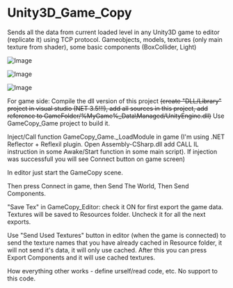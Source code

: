# Unity3D_Game_Copy
Sends all the data from current loaded level in any Unity3D game to editor (replicate it) using TCP protocol. Gameobjects, models, textures (only main texture from shader), some basic components (BoxCollider, Light)

![Image](https://raw.githubusercontent.com/Stridemann/Unity3D_Game_Copy/master/Screenshots/1.png)

![Image](https://raw.githubusercontent.com/Stridemann/Unity3D_Game_Copy/master/Screenshots/2.png)
 
![Image](https://raw.githubusercontent.com/Stridemann/Unity3D_Game_Copy/master/Screenshots/4.gif)


For game side:
Compile the dll version of this project ~~(create "DLL/Library" project in visual studio (NET 3.5!!!), add all sources in this project, add reference to GameFolder/%MyGame%_Data\Managed/UnityEngine.dll)~~ Use GameCopy_Game project to build it.

Inject/Call function GameCopy_Game._LoadModule in game (I'm using .NET Reflector + Reflexil plugin. Open Assembly-CSharp.dll add CALL IL instruction in some Awake/Start function in some main script). If injection was successfull you will see Connect button on game screen)

In editor just start the GameCopy scene. 

Then press Connect in game, then Send The World, Then Send Components.

"Save Tex" in GameCopy_Editor: check it ON for first export the game data. Textures will be saved to Resources folder. Uncheck it for all the next exports. 

Use "Send Used Textures" button in editor (when the game is connected) to send the texture names that you have already cached in Resource folder, it will not send it's data, it will only use cached. After this you can press Export Components and it will use cached textures.

How everything other works - define urself/read code, etc. 
No support to this code.
